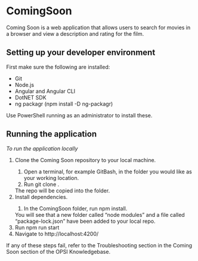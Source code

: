 # ComingSoon

Coming Soon is a web application that allows users to search for movies in a browser and view a description and rating for the film.

## Setting up your developer environment

First make sure the following are installed:
<ul><li>Git</li>
<li>Node.js</li>
<li>Angular and Angular CLI</li>
<li>DotNET SDK</li>
<li>ng packagr (npm install -D ng-packagr)</li></ul>

Use PowerShell running as an administrator to install these.

## Running the application

*To run the application locally*

<ol><li>Clone the Coming Soon repository to your local machine.</li>
<ol><li>Open a terminal, for example GitBash, in the folder you would like as your working location.</li> 
<li>Run git clone <repo url>.</li></ol>
The repo will be copied into the folder.
<li>Install dependencies.</li>
<ol><li>In the ComingSoon folder, run npm install.</li></ol>
You will see that a new folder called “node modules” and a file called “package-lock.json” have been added to your local repo.
<li>Run npm run start</li>
<li>Navigate to http://localhost:4200/</li></ol>

If any of these steps fail, refer to the Troubleshooting section in the Coming Soon section of the OPSI Knowledgebase.
